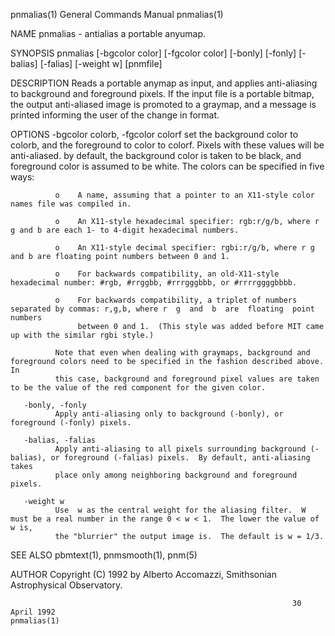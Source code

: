 pnmalias(1)                                                   General Commands Manual                                                  pnmalias(1)

NAME
       pnmalias - antialias a portable anyumap.

SYNOPSIS
       pnmalias [-bgcolor color] [-fgcolor color] [-bonly] [-fonly] [-balias] [-falias] [-weight w] [pnmfile]

DESCRIPTION
       Reads  a  portable anymap as input, and applies anti-aliasing to background and foreground pixels.  If the input file is a portable bitmap,
       the output anti-aliased image is promoted to a graymap, and a message is printed informing the user of the change in format.

OPTIONS
       -bgcolor colorb, -fgcolor colorf
              set the background color to colorb, and the foreground to color to colorf.  Pixels  with  these  values  will  be  anti-aliased.  by
              default,  the  background  color  is taken to be black, and foreground color is assumed to be white.  The colors can be specified in
              five ways:

              o    A name, assuming that a pointer to an X11-style color names file was compiled in.

              o    An X11-style hexadecimal specifier: rgb:r/g/b, where r g and b are each 1- to 4-digit hexadecimal numbers.

              o    An X11-style decimal specifier: rgbi:r/g/b, where r g and b are floating point numbers between 0 and 1.

              o    For backwards compatibility, an old-X11-style hexadecimal number: #rgb, #rrggbb, #rrrgggbbb, or #rrrrggggbbbb.

              o    For backwards compatibility, a triplet of numbers separated by commas: r,g,b, where r  g  and  b  are  floating  point  numbers
                   between 0 and 1.  (This style was added before MIT came up with the similar rgbi style.)

              Note that even when dealing with graymaps, background and foreground colors need to be specified in the fashion described above.  In
              this case, background and foreground pixel values are taken to be the value of the red component for the given color.

       -bonly, -fonly
              Apply anti-aliasing only to background (-bonly), or foreground (-fonly) pixels.

       -balias, -falias
              Apply anti-aliasing to all pixels surrounding background (-balias), or foreground (-falias) pixels.  By default, anti-aliasing takes
              place only among neighboring background and foreground pixels.

       -weight w
              Use  w as the central weight for the aliasing filter.  W must be a real number in the range 0 < w < 1.  The lower the value of w is,
              the "blurrier" the output image is.  The default is w = 1/3.

SEE ALSO
       pbmtext(1), pnmsmooth(1), pnm(5)

AUTHOR
       Copyright (C) 1992 by Alberto Accomazzi, Smithsonian Astrophysical Observatory.

                                                                   30 April 1992                                                       pnmalias(1)
